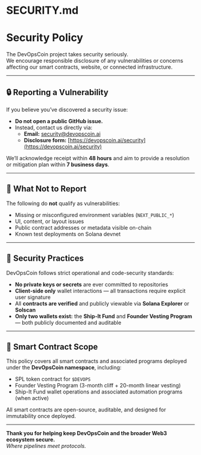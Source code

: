 # SECURITY.md

# Security Policy

The DevOpsCoin project takes security seriously.  
We encourage responsible disclosure of any vulnerabilities or concerns affecting our smart contracts, website, or connected infrastructure.

---

## 🔒 Reporting a Vulnerability

If you believe you’ve discovered a security issue:

- **Do not open a public GitHub issue.**
- Instead, contact us directly via:
  - **Email:** [security@devopscoin.ai](mailto:security@devopscoin.ai)
  - **Disclosure form:** [https://devopscoin.ai/security](https://devopscoin.ai/security)

We’ll acknowledge receipt within **48 hours** and aim to provide a resolution or mitigation plan within **7 business days**.

---

## 🚫 What Not to Report

The following do **not** qualify as vulnerabilities:

- Missing or misconfigured environment variables (`NEXT_PUBLIC_*`)
- UI, content, or layout issues
- Public contract addresses or metadata visible on-chain
- Known test deployments on Solana devnet

---

## 🧰 Security Practices

DevOpsCoin follows strict operational and code-security standards:

- **No private keys or secrets** are ever committed to repositories
- **Client-side only** wallet interactions — all transactions require explicit user signature
- All **contracts are verified** and publicly viewable via **Solana Explorer** or **Solscan**
- **Only two wallets exist:** the **Ship-It Fund** and **Founder Vesting Program** — both publicly documented and auditable

---

## 🧩 Smart Contract Scope

This policy covers all smart contracts and associated programs deployed under the **DevOpsCoin namespace**, including:

- SPL token contract for `$DEVOPS`
- Founder Vesting Program (3-month cliff + 20-month linear vesting)
- Ship-It Fund wallet operations and associated automation programs (when active)

All smart contracts are open-source, auditable, and designed for immutability once deployed.

---

**Thank you for helping keep DevOpsCoin and the broader Web3 ecosystem secure.**  
_Where pipelines meet protocols._
